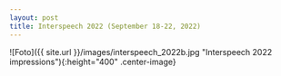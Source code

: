 ```yaml
---
layout: post
title: Interspeech 2022 (September 18-22, 2022)
---
```


<!--We had a great <strong><a href="https://sites.google.com/view/yfrsw-2022/" target="_blank" rel="noopener">Young Female Researchers in Speech Science and Technology workshop (YFRSW)</a></strong> today at <strong>Inha University</strong> in Incheon/Korea.
Thank you very much to my co-chairs <strong>Meg Zellers</strong> (University of Kiel, Germany) and <strong>Esther Klabbers</strong> (ReadSpeaker, USA), and the YFRSW 2022 organizing committee – especially <strong>Bowon Lee</strong> (Inha University, Korea)!
-->

![Foto]({{ site.url }}/images/interspeech_2022b.jpg "Interspeech 2022 impressions"){:height="400" .center-image}
